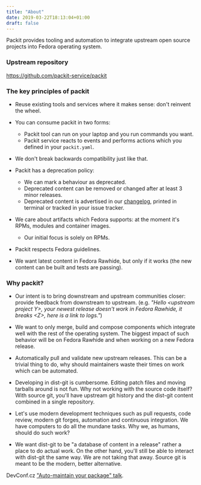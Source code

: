 ```yaml
---
title: "About"
date: 2019-03-22T18:13:04+01:00
draft: false
---
```


Packit provides tooling and automation to integrate upstream open source projects into Fedora operating system.

### Upstream repository

https://github.com/packit-service/packit


### The key principles of packit

* Reuse existing tools and services where it makes sense: don't reinvent the
  wheel.

* You can consume packit in two forms:
  * Packit tool can run on your laptop and you run commands you want.
  * Packit service reacts to events and performs actions which you
    defined in your `packit.yaml`.

* We don't break backwards compatibility just like that.

* Packit has a deprecation policy:
  * We can mark a behaviour as deprecated.
  * Deprecated content can be removed or changed after at least 3 minor
    releases.
  * Deprecated content is advertised in our
    [changelog](https://github.com/packit-service/packit/blob/master/CHANGELOG.md),
    printed in terminal or tracked in your issue tracker.

* We care about artifacts which Fedora supports: at the moment it's RPMs,
  modules and container images.
  * Our initial focus is solely on RPMs.

* Packit respects Fedora guidelines.

* We want latest content in Fedora Rawhide, but only if it works (the new
  content can be built and tests are passing).

<!--more-->


### Why packit?

 * Our intent is to bring downstream and upstream communities closer: provide
   feedback from downstream to upstream. (e.g. *"Hello \<upstream project Y>,
   your newest release doesn't work in Fedora Rawhide, it breaks \<Z>, here is
   a link to logs."*)

 * We want to only merge, build and compose components which integrate well
   with the rest of the operating system. The biggest impact of such behavior
   will be on Fedora Rawhide and when working on a new Fedora release.

 * Automatically pull and validate new upstream releases. This can be a trivial
   thing to do, why should maintainers waste their times on work which can be
   automated.

 * Developing in dist-git is cumbersome. Editing patch files and moving
   tarballs around is not fun. Why not working with the source code itself?
   With source git, you'll have upstream git history and the dist-git content
   combined in a single repository.

 * Let's use modern development techniques such as pull requests, code review,
   modern git forges, automation and continuous integration. We have computers
   to do all the mundane tasks. Why we, as humans, should do such work?

 * We want dist-git to be "a database of content in a release" rather a place
   to do actual work. On the other hand, you'll still be able to interact with
   dist-git the same way. We are not taking that away. Source git is meant to
   be the modern, better alternative.

DevConf.cz ["Auto-maintain your package" talk](https://www.youtube.com/watch?v=KpF27v6K4Oc).
